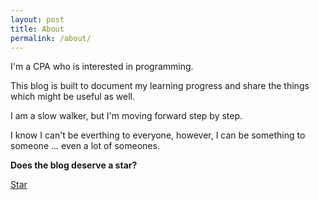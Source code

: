 ```yaml
---
layout: post
title: About
permalink: /about/
---
```


I'm a CPA who is interested in programming.

This blog is built to document my learning progress and share the things which might be useful as well.

I am a slow walker, but I'm moving forward step by step. 

I know I can't be everthing to everyone, however, I can be something to someone ... even a lot of someones.

**Does the blog deserve a star?**

<a class="github-button" href="https://github.com/noworneverev/noworneverev.github.io" data-style="mega" data-count-href="/noworneverev/noworneverev.github.io/stargazers" data-count-api="/repos/noworneverev/noworneverev.github.io#stargazers_count" data-count-aria-label="# stargazers on GitHub" aria-label="Star noworneverev/noworneverev.github.io on GitHub">Star</a>
<script async defer src="https://buttons.github.io/buttons.js"></script>